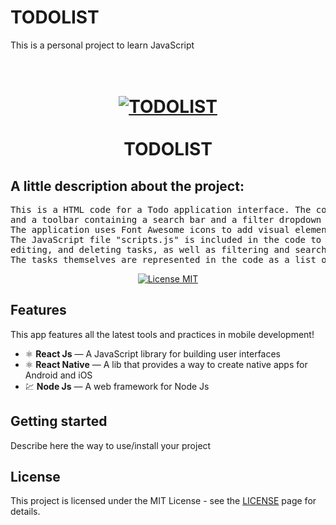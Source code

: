 # TODOLIST
This is a personal project to learn JavaScript

<h1 align="center">
<br>
  <a href="https://files.fm/u/hhkhahaw9#/view/LOFI%20CHILLHOP.png"><img alt="TODOLIST"src="https://files.fm/thumb_show.php?i=bdjukk9pq"></a>

<br>
<br>
TODOLIST
</h1>
<h2>
  A little description about the project:
</h2>
<pre>
This is a HTML code for a Todo application interface. The code includes a form for adding tasks, a header, 
and a toolbar containing a search bar and a filter dropdown menu. 
The application uses Font Awesome icons to add visual elements to the interface. 
The JavaScript file "scripts.js" is included in the code to provide the functionality to the application, such as adding, 
editing, and deleting tasks, as well as filtering and searching for tasks. 
The tasks themselves are represented in the code as a list of elements to be populated by the JavaScript code.
</pre>

<p align="center">
  <a href="https://opensource.org/licenses/MIT">
    <img src="https://img.shields.io/badge/License-MIT-blue.svg" alt="License MIT">
  </a>
</p>

## Features
[//]: # (Add the features of your project here:)
This app features all the latest tools and practices in mobile development!

- ⚛️ **React Js** — A JavaScript library for building user interfaces
- ⚛️ **React Native** — A lib that provides a way to create native apps for Android and iOS
- 💹 **Node Js** — A web framework for Node Js

## Getting started

Describe here the way to use/install your project


## License

This project is licensed under the MIT License - see the [LICENSE](https://opensource.org/licenses/MIT) page for details.
